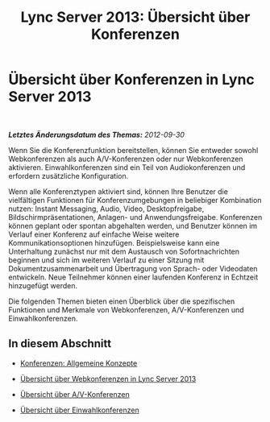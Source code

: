 ﻿---
title: 'Lync Server 2013: Übersicht über Konferenzen'
TOCTitle: Übersicht über Konferenzen
ms:assetid: 5bb90e69-3d4f-4d59-a1ee-2550de84439f
ms:mtpsurl: https://technet.microsoft.com/de-de/library/JJ204928(v=OCS.15)
ms:contentKeyID: 49294117
ms.date: 05/19/2016
mtps_version: v=OCS.15
ms.translationtype: HT
---

# Übersicht über Konferenzen in Lync Server 2013

 

_**Letztes Änderungsdatum des Themas:** 2012-09-30_

Wenn Sie die Konferenzfunktion bereitstellen, können Sie entweder sowohl Webkonferenzen als auch A/V-Konferenzen oder nur Webkonferenzen aktivieren. Einwahlkonferenzen sind ein Teil von Audiokonferenzen und erfordern zusätzliche Konfiguration.

Wenn alle Konferenztypen aktiviert sind, können Ihre Benutzer die vielfältigen Funktionen für Konferenzumgebungen in beliebiger Kombination nutzen: Instant Messaging, Audio, Video, Desktopfreigabe, Bildschirmpräsentationen, Anlagen- und Anwendungsfreigabe. Konferenzen können geplant oder spontan abgehalten werden, und Benutzer können im Verlauf einer Konferenz auf einfache Weise weitere Kommunikationsoptionen hinzufügen. Beispielsweise kann eine Unterhaltung zunächst nur mit dem Austausch von Sofortnachrichten beginnen und sich im weiteren Verlauf zu einer Sitzung mit Dokumentzusammenarbeit und Übertragung von Sprach- oder Videodaten entwickeln. Neue Teilnehmer können einer laufenden Konferenz in Echtzeit hinzugefügt werden.

Die folgenden Themen bieten einen Überblick über die spezifischen Funktionen und Merkmale von Webkonferenzen, A/V-Konferenzen und Einwahlkonferenzen.

## In diesem Abschnitt

  - [Konferenzen: Allgemeine Konzepte](lync-server-2013-common-conferencing-concepts.md)

  - [Übersicht über Webkonferenzen in Lync Server 2013](lync-server-2013-web-conferencing-overview.md)

  - [Übersicht über A/V-Konferenzen](lync-server-2013-a-v-conferencing-overview.md)

  - [Übersicht über Einwahlkonferenzen](lync-server-2013-dial-in-conferencing-overview.md)

